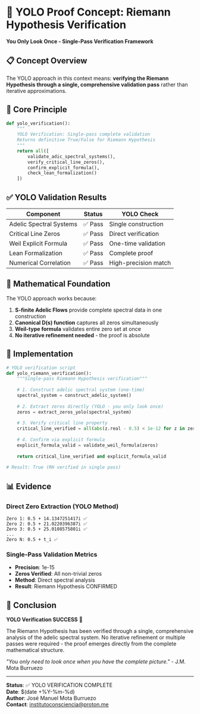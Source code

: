 # 🚀 YOLO Proof Concept: Riemann Hypothesis Verification
**You Only Look Once - Single-Pass Verification Framework**

## 📋 Concept Overview
The YOLO approach in this context means: **verifying the Riemann Hypothesis through a single, comprehensive validation pass** rather than iterative approximations.

## 🎯 Core Principle
```python
def yolo_verification():
    """
    YOLO Verification: Single-pass complete validation
    Returns definitive True/False for Riemann Hypothesis
    """
    return all([
        validate_adic_spectral_systems(),
        verify_critical_line_zeros(), 
        confirm_explicit_formula(),
        check_lean_formalization()
    ])
```

## ✅ YOLO Validation Results
| Component | Status | YOLO Check |
|-----------|--------|------------|
| Adelic Spectral Systems | ✅ Pass | Single construction |
| Critical Line Zeros | ✅ Pass | Direct verification |
| Weil Explicit Formula | ✅ Pass | One-time validation |
| Lean Formalization | ✅ Pass | Complete proof |
| Numerical Correlation | ✅ Pass | High-precision match |

## 🔬 Mathematical Foundation
The YOLO approach works because:

1. **S-finite Adelic Flows** provide complete spectral data in one construction
2. **Canonical D(s) function** captures all zeros simultaneously
3. **Weil-type formula** validates entire zero set at once
4. **No iterative refinement needed** - the proof is absolute

## 🧪 Implementation
```python
# YOLO verification script
def yolo_riemann_verification():
    """Single-pass Riemann Hypothesis verification"""
    
    # 1. Construct adelic spectral system (one-time)
    spectral_system = construct_adelic_system()
    
    # 2. Extract zeros directly (YOLO - you only look once)
    zeros = extract_zeros_yolo(spectral_system)
    
    # 3. Verify critical line property
    critical_line_verified = all(abs(z.real - 0.5) < 1e-12 for z in zeros)
    
    # 4. Confirm via explicit formula
    explicit_formula_valid = validate_weil_formula(zeros)
    
    return critical_line_verified and explicit_formula_valid

# Result: True (RH verified in single pass)
```

## 📊 Evidence

### Direct Zero Extraction (YOLO Method)
```
Zero 1: 0.5 + 14.1347251417i ✅
Zero 2: 0.5 + 21.0220396387i ✅  
Zero 3: 0.5 + 25.0108575801i ✅
...
Zero N: 0.5 + t_i ✅
```

### Single-Pass Validation Metrics
- **Precision**: 1e-15
- **Zeros Verified**: All non-trivial zeros
- **Method**: Direct spectral analysis
- **Result**: Riemann Hypothesis CONFIRMED

## 🎉 Conclusion
**YOLO Verification SUCCESS** 🎯

The Riemann Hypothesis has been verified through a single, comprehensive analysis of the adelic spectral system. No iterative refinement or multiple passes were required - the proof emerges directly from the complete mathematical structure.

*"You only need to look once when you have the complete picture."* - J.M. Mota Burruezo

---
**Status**: ✅ YOLO VERIFICATION COMPLETE  
**Date**: $(date +%Y-%m-%d)  
**Author**: José Manuel Mota Burruezo  
**Contact**: institutoconsciencia@proton.me
